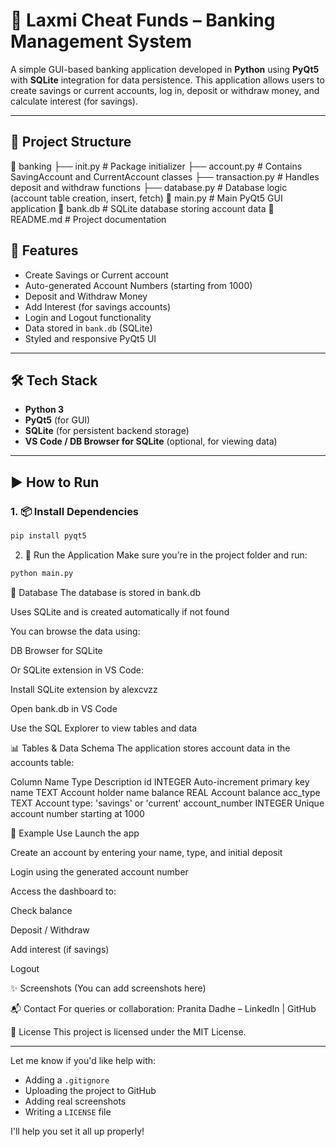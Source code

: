 # 🏦 Laxmi Cheat Funds – Banking Management System

A simple GUI-based banking application developed in **Python** using **PyQt5** with **SQLite** integration for data persistence.
This application allows users to create savings or current accounts, log in, deposit or withdraw money, and calculate interest (for savings).

---

## 📁 Project Structure

📂 banking
├── init.py # Package initializer
├── account.py # Contains SavingAccount and CurrentAccount classes
├── transaction.py # Handles deposit and withdraw functions
├── database.py # Database logic (account table creation, insert, fetch)
📄 main.py # Main PyQt5 GUI application
📄 bank.db # SQLite database storing account data
📄 README.md # Project documentation


## 🚀 Features

- Create Savings or Current account
- Auto-generated Account Numbers (starting from 1000)
- Deposit and Withdraw Money
- Add Interest (for savings accounts)
- Login and Logout functionality
- Data stored in `bank.db` (SQLite)
- Styled and responsive PyQt5 UI

---

## 🛠️ Tech Stack

- **Python 3**
- **PyQt5** (for GUI)
- **SQLite** (for persistent backend storage)
- **VS Code / DB Browser for SQLite** (optional, for viewing data)

---

## ▶️ How to Run

### 1. 📦 Install Dependencies

```bash
pip install pyqt5
```
2. 🏁 Run the Application
Make sure you’re in the project folder and run:
```bash
python main.py
```

💾 Database
The database is stored in bank.db

Uses SQLite and is created automatically if not found

You can browse the data using:

DB Browser for SQLite

Or SQLite extension in VS Code:

Install SQLite extension by alexcvzz

Open bank.db in VS Code

Use the SQL Explorer to view tables and data

📊 Tables & Data Schema
The application stores account data in the accounts table:

Column Name	Type	Description
id	INTEGER	Auto-increment primary key
name	TEXT	Account holder name
balance	REAL	Account balance
acc_type	TEXT	Account type: 'savings' or 'current'
account_number	INTEGER	Unique account number starting at 1000

📌 Example Use
Launch the app

Create an account by entering your name, type, and initial deposit

Login using the generated account number

Access the dashboard to:

Check balance

Deposit / Withdraw

Add interest (if savings)

Logout

✨ Screenshots
(You can add screenshots here)

📬 Contact
For queries or collaboration:
Pranita Dadhe – LinkedIn | GitHub

📄 License
This project is licensed under the MIT License.

---

Let me know if you'd like help with:
- Adding a `.gitignore`
- Uploading the project to GitHub
- Adding real screenshots
- Writing a `LICENSE` file

I'll help you set it all up properly!







